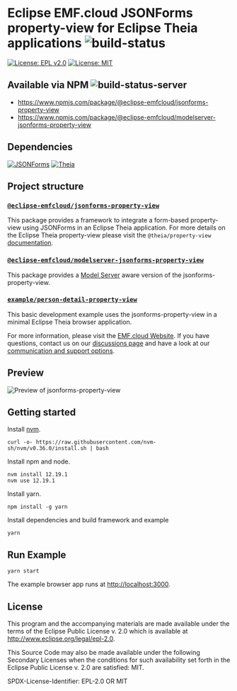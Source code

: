 # Eclipse EMF.cloud JSONForms property-view for Eclipse Theia applications ![build-status](https://img.shields.io/jenkins/build?jobUrl=https://ci.eclipse.org/emfcloud/job/eclipse-emfcloud/job/jsonforms-property-view/job/master/) 


[![License: EPL v2.0](https://img.shields.io/badge/License-EPL%20v2.0-yellow.svg)](https://www.eclipse.org/legal/epl-2.0/)
[![License: MIT](https://img.shields.io/badge/License-MIT-yellow.svg)](https://opensource.org/licenses/MIT)

## Available via NPM ![build-status-server](https://img.shields.io/jenkins/build?jobUrl=https://ci.eclipse.org/emfcloud/job/deploy-jsonforms-property-view-npm/&label=publish)
- https://www.npmjs.com/package/@eclipse-emfcloud/jsonforms-property-view
- https://www.npmjs.com/package/@eclipse-emfcloud/modelserver-jsonforms-property-view

## Dependencies
[<img src="https://img.shields.io/badge/dynamic/json?color=blue&url=https://raw.githubusercontent.com/eclipse-emfcloud/theia-tree-editor/master/theia-tree-editor/package.json&query=$.dependencies%5B%27%40jsonforms%2Fcore%27%5D&label=JSONForms&logo=JSONForms" alt="JSONForms"/>](https://github.com/eclipsesource/jsonforms)
[<img src="https://img.shields.io/badge/dynamic/json?color=blue&url=https://raw.githubusercontent.com/eclipse-emfcloud/theia-tree-editor/master/theia-tree-editor/package.json&query=$.dependencies%5B%27%40theia%2Fcore%27%5D&label=Theia&logo=Theia" alt="Theia"/>](https://github.com/eclipse-theia/theia)

## Project structure

### [`@eclipse-emfcloud/jsonforms-property-view`](./jsonforms-property-view/README.md)
This package provides a framework to integrate a form-based property-view using JSONForms in an Eclipse Theia application.
For more details on the Eclipse Theia property-view please visit the `@theia/property-view` [documentation](https://github.com/eclipse-theia/theia/tree/master/packages/property-view).

### [`@eclipse-emfcloud/modelserver-jsonforms-property-view`](./modelserver-jsonforms-property-view/README.md)
This package provides a [Model Server](https://github.com/eclipse-emfcloud/emfcloud-modelserver) aware version of the jsonforms-property-view.

### [`example/person-detail-property-view`](./example/person-detail-property-view)
This basic development example uses the jsonforms-property-view in a minimal Eclipse Theia browser application.

For more information, please visit the [EMF.cloud Website](https://www.eclipse.org/emfcloud/).
If you have questions, contact us on our [discussions page](https://github.com/eclipse-emfcloud/emfcloud/discussions)
and have a look at our [communication and support options](https://www.eclipse.org/emfcloud/contact/).

## Preview

![Preview of jsonforms-property-view](./documentation/jsonforms-property-view-preview.gif)

## Getting started

Install [nvm](https://github.com/creationix/nvm#install-script).

    curl -o- https://raw.githubusercontent.com/nvm-sh/nvm/v0.36.0/install.sh | bash

Install npm and node.

    nvm install 12.19.1
    nvm use 12.19.1

Install yarn.

    npm install -g yarn

Install dependencies and build framework and example

    yarn

## Run Example

    yarn start


The example browser app runs at [http://localhost:3000](http://localhost:3000).

## License

This program and the accompanying materials are made available under the
terms of the Eclipse Public License v. 2.0 which is available at
http://www.eclipse.org/legal/epl-2.0.

This Source Code may also be made available under the following Secondary
Licenses when the conditions for such availability set forth in the Eclipse
Public License v. 2.0 are satisfied: MIT.

SPDX-License-Identifier: EPL-2.0 OR MIT
